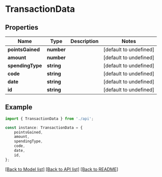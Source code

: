 # TransactionData


## Properties

Name | Type | Description | Notes
------------ | ------------- | ------------- | -------------
**pointsGained** | **number** |  | [default to undefined]
**amount** | **number** |  | [default to undefined]
**spendingType** | **string** |  | [default to undefined]
**code** | **string** |  | [default to undefined]
**date** | **string** |  | [default to undefined]
**id** | **string** |  | [default to undefined]

## Example

```typescript
import { TransactionData } from './api';

const instance: TransactionData = {
    pointsGained,
    amount,
    spendingType,
    code,
    date,
    id,
};
```

[[Back to Model list]](../README.md#documentation-for-models) [[Back to API list]](../README.md#documentation-for-api-endpoints) [[Back to README]](../README.md)
